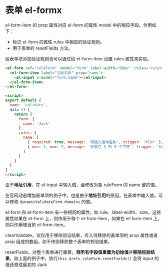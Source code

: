 # 表单 el-formx

el-form-item 的 prop 属性对应 el-form 的属性 model 中的相应字段。作用如下：
- 标识 el-form 的属性 rules 中相应的验证规则。
- 用于表单的 resetFields 方法。

给表单项添加验证规则也可以通过给 el-form-item 设置 rules 属性来实现。

```html
<el-form ref="ruleForm" :model="form" label-width="80px" :rules="rules">
  <el-form-item label="活动名称" prop="name">
    <el-input v-model="form.name"></el-input>
  </el-form-item>
</el-form>

<script>
export default {
  name: 'validate',
  data () {
    return {
      form: {
        name: 'Jack'
      },
      rules: {
        name: [
          { required: true, message: '请输入活动名称', trigger: 'blur' },
          { min: 3, max: 5, message: '长度在 3 到 5 个字符', trigger: 'blur' }
        ]
      }
    }
  }
}
</script>
```

由于**地址引用**，在 el-input 中输入值，会修改对象 ruleForm 的 name 键的值。

在官网动态增加表单项的例子中，也是由于**地址引用**的原因，在表单中输入值，可以修改 `dynamicValidateForm.domains` 的值。

el-form 和 el-form-item 有一些相同的属性，如 rule、label-width、size，这些属性如果在 el-form 上，则作用于每个 el-form-item，如果在 el-form-item 上，则只作用域当前 el-form-item。

clearValidate，仅仅用于移除验证结果，传入待移除的表单项的 prop 属性或者 prop 组成的数组，如不传则移除整个表单的校验结果。

resetFields，对整个表单进行重置，**将所有字段值重置为初始值**并**移除校验结果**，如上面的例子中，执行`this.$refs.ruleForm.resetFields()` 会将 input 的值还原成最初的 Jack